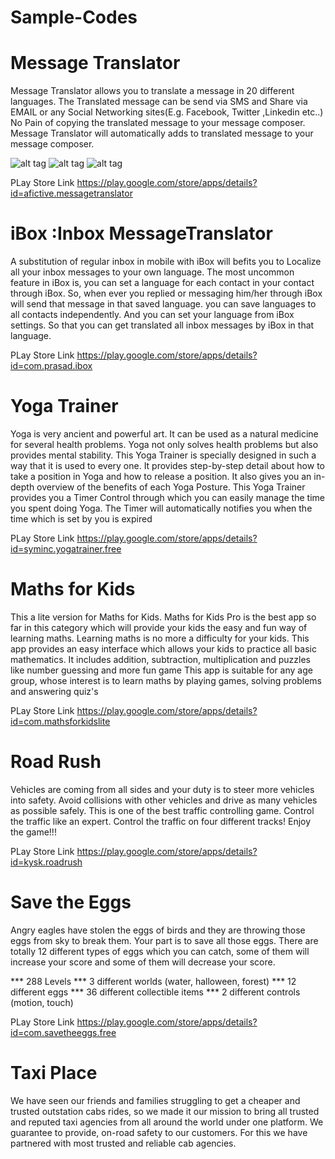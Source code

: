 # Sample-Codes

# Message Translator

Message Translator allows you to translate a message in 20 different languages.
The Translated message can be send via SMS and Share via EMAIL or any Social Networking sites(E.g. Facebook, Twitter ,Linkedin etc..)
No Pain of copying the translated message to your message composer. Message Translator will automatically adds to translated message to your message composer.

![alt tag](https://cloud.githubusercontent.com/assets/18095327/14097526/115163d6-f540-11e5-92c4-9a7f99edcab7.jpg)
![alt tag](https://cloud.githubusercontent.com/assets/18095327/14097527/1387fe76-f540-11e5-894e-6d3be26b2e40.jpg)
![alt tag](https://cloud.githubusercontent.com/assets/18095327/14097528/156f109e-f540-11e5-84c1-2078d111b65d.jpg)

PLay Store Link
https://play.google.com/store/apps/details?id=afictive.messagetranslator

# iBox :Inbox MessageTranslator

A substitution of regular inbox in mobile with iBox will befits you to Localize all your inbox messages to your own language.
The most uncommon feature in iBox is, you can set a language for each contact in your contact through iBox. So, when ever you replied or messaging him/her through iBox will send that message in that saved language.
you can save languages to all contacts independently.
And you can set your language from iBox settings. So that you can get translated all inbox messages by iBox in that language.

PLay Store Link
https://play.google.com/store/apps/details?id=com.prasad.ibox


# Yoga Trainer

Yoga is very ancient and powerful art. It can be used as a natural medicine for several health problems. Yoga not only solves health problems but also provides mental stability.
This Yoga Trainer is specially designed in such a way that it is used to every one. It provides step-by-step detail about how to take a position in Yoga and how to release a position.
It also gives you an in-depth overview of the benefits of each Yoga Posture.
This Yoga Trainer provides you a Timer Control through which you can easily manage the time you spent doing Yoga. The Timer will automatically notifies you when the time which is set by you is expired

PLay Store Link
https://play.google.com/store/apps/details?id=syminc.yogatrainer.free

# Maths for Kids

This a lite version for Maths for Kids.
Maths for Kids Pro is the best app so far in this category which will provide your kids the easy and fun way of learning maths. Learning maths is no more a difficulty for your kids. This app provides an easy interface which allows your kids to practice all basic mathematics. It includes addition, subtraction, multiplication and puzzles like number guessing and more fun game
This app is suitable for any age group, whose interest is to learn maths by playing games, solving problems
and answering quiz's

PLay Store Link
https://play.google.com/store/apps/details?id=com.mathsforkidslite


# Road Rush

Vehicles are coming from all sides and your duty is to steer more vehicles into safety.
Avoid collisions with other vehicles and drive as many vehicles as possible safely. This is one of the best traffic controlling game. Control the traffic like an expert.
Control the traffic on four different tracks!
Enjoy the game!!!

PLay Store Link
https://play.google.com/store/apps/details?id=kysk.roadrush

# Save the Eggs

Angry eagles have stolen the eggs of birds and they are throwing those eggs from sky to break them. Your part is to save all those eggs.
There are totally 12 different types of eggs which you can catch, some of them will increase your score and some of them will decrease your score.

*** 288 Levels 
*** 3 different worlds (water, halloween, forest)
*** 12 different eggs
*** 36 different collectible items
*** 2 different controls (motion, touch)

PLay Store Link
https://play.google.com/store/apps/details?id=com.savetheeggs.free

# Taxi Place

We have seen our friends and families struggling to get a cheaper and trusted outstation cabs rides, so we made it our mission to bring all trusted and reputed taxi agencies from all around the world under one platform.
We guarantee to provide, on-road safety to our customers. For this we have partnered with most trusted and reliable cab agencies.

